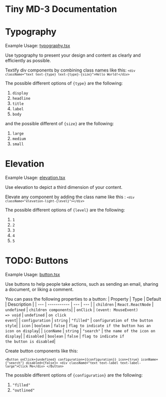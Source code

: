 # Tiny MD-3 Documentation

# Typography

Example Usage: [typography.tsx](https://github.com/highnet/vite-react-ts-md3-components/blob/master/vite-react-ts-md3-components/src/frames/typography.tsx)

Use typography to present your design and content as clearly and efficiently as possible.

Textify div components by combining class names like this: <code>`<div className="text text-{type} text-{type}-{size}">Hello World!</div>`</code>

The possible different options of <code>{type}</code> are the following: 
1. <code>display</code>
2. <code>headline</code>
3. <code>title</code>
4. <code>label</code>
5. <code>body</code>

and the possible different of <code>{size}</code> are the following:
1. <code>large</code>
2. <code>medium</code>
3. <code>small</code>

# Elevation
Example Usage: [elevation.tsx](https://github.com/highnet/vite-react-ts-md3-components/blob/master/vite-react-ts-md3-components/src/frames/elevation.tsx)

Use elevation to depict a third dimension of your content.

Elevate any component by adding the class name like this : <code>`<div className="elevation-light-{level}"></div>`</code>

The possible different options of <code>{level}</code> are the following: 
1. <code>1</code>
2. <code>2</code>
3. <code>3</code>
4. <code>4</code>
5. <code>5</code>

# TODO: Buttons
Example Usage: [button.tsx](https://github.com/highnet/vite-react-ts-md3-components/blob/master/vite-react-ts-md3-components/src/frames/button.tsx)

Use buttons to help people take actions, such as sending an email, sharing a document, or liking a comment.

You can pass the following properties to a button:
| Property | Type |  Default | Description |
| --- | ----------- |  --- | --- |
| <code>children</code> | <code>React.ReactNode</code> |  <code>undefined</code> | <code>children components</code>| 
| <code>onClick</code> | <code>(event: MouseEvent<HTMLButtonElement>) => void</code> |  <code>undefined</code> | <code>on click event</code>| 
| <code>configuration</code> | <code>string</code> |  <code>"filled"</code> | <code>configuration of the button style</code>| 
| <code>icon</code> | <code>boolean</code> |  <code>false</code> | <code>flag to indicate if the button has an icon on display</code>| 
| <code>iconName</code> | <code>string</code> |  <code>"search"</code> | <code>the name of the icon on display</code>| 
| <code>disabled</code> | <code>boolean</code> |  <code>false</code> | <code>flag to indicate if the button is disabled</code>| 
  
Create button components like this:

<code>`<Button onClick={undefined} configuration={{configuration}} icon={true} iconName={"search"} disabled={false}> <div className="text text-label text-label-large">Click Me</div> </Button>`</code>
  
  
The possible different options of <code>{configuration}</code> are the following: 
1. <code>"filled"</code>
2. <code>"outlined"</code>

 
